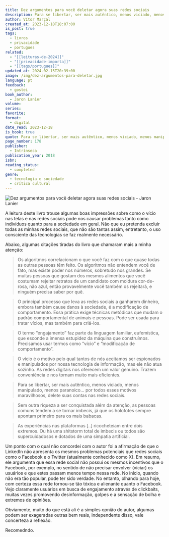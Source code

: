 ```yaml
---
title: Dez argumentos para você deletar agora suas redes sociais
description: Para se libertar, ser mais autêntico, menos viciado, menos manipulado, menos paranoico... por todos esses motivos maravilhosos, delete suas contas nas redes sociais. - trecho do livro.
author: Vítor Marçal
created_at: 2023-12-18T18:07:00
is_post: true
tags:
  - livros
  - privacidade
  - portugues
related:
  - "[[leituras-de-2024]]"
  - "[[privacidade-importa]]"
  - "[[tags/portugues]]"
updated_at: 2024-02-15T20:39:00
image: /img/dez-argumentos-para-deletar.jpg
language: pt
feedback:
  - gostei
book_author:
  - Jaron Lanier
volume: 
series: 
favorite: 
format:
  - digital
date_read: 2023-12-18
is_book: true
quote: Para se libertar, ser mais autêntico, menos viciado, menos manipulado, menos paranoico... por todos esses motivos maravilhosos, delete suas contas nas redes sociais.
page_number: 178
publisher:
  - Intrínseca
publication_year: 2018
isbn: 
reading_status:
  - completed
genre:
  - tecnologia e sociedade
  - crítica cultural
---
```


![Dez argumentos para você deletar agora suas redes sociais - Jaron Lanier](/img/dez-argumentos-para-deletar.jpg)

A leitura deste livro trouxe algumas boas impressões sobre como o vício nas telas e nas redes sociais pode nos causar problemas tanto como indivíduos quanto para a sociedade em geral. Não que eu pretenda excluir todas as minhas redes sociais, que não são tantas assim, entretanto, o uso consciente das tecnologias se faz realmente necessário.

Abaixo, algumas citações tiradas do livro que chamaram mais a minha atenção:

> Os algoritmos correlacionam o que você faz com o que quase todas as outras pessoas têm feito. Os algoritmos não entendem você de fato, mas existe poder nos números, sobretudo nos grandes. Se muitas pessoas que gostam dos mesmos alimentos que você costumam rejeitar retratos de um candidato com moldura cor-de-rosa, não azul, então provavelmente você também os rejeitará, e ninguém precisa saber por quê.

> O principal processo que leva as redes sociais a ganharem dinheiro, embora também cause danos à sociedade, é a modificação de comportamento. Essa prática exige técnicas metódicas que mudam o padrão comportamental de animais e pessoas. Pode ser usada para tratar vícios, mas também para criá-los.

> O termo “engajamento” faz parte da linguagem familiar, eufemística, que esconde a imensa estupidez da máquina que construímos. Precisamos usar termos como “vício” e “modificação de comportamento”.

> O vício é o motivo pelo qual tantos de nós aceitamos ser espionados e manipulados por nossa tecnologia de informação, mas ele não atua sozinho. As redes digitais nos oferecem um valor genuíno. Trazem conveniência e nos tornam muito mais eficientes.

> Para se libertar, ser mais autêntico, menos viciado, menos manipulado, menos paranoico... por todos esses motivos maravilhosos, delete suas contas nas redes sociais.

> Sem outra riqueza a ser conquistada além da atenção, as pessoas comuns tendem a se tornar imbecis, já que os holofotes sempre apontam primeiro para os mais babacas.

> As experiências nas plataformas \[..\] ricocheteiam entre dois extremos. Ou há uma shitstorm total de imbecis ou todos são supercuidadosos e dotados de uma simpatia artificial.

Um ponto com o qual não concordei com o autor foi a afirmação de que o LinkedIn não apresenta os mesmos problemas potenciais que redes sociais como o Facebook e o Twitter (atualmente conhecido como X). Em resumo, ele argumenta que essa rede social não possui os mesmos incentivos que o Facebook, por exemplo, no sentido de não precisar envolver (viciar) os usuários e que estes passam menos tempo nessa rede. No início, quando não era tão popular, pode ter sido verdade. No entanto, olhando para hoje, com certeza essa rede tornou-se tão tóxica e alienante quanto o Facebook. Vejo claramente usuários em busca de engajamento através de clickbaits, muitas vezes promovendo desinformação, golpes e a sensação de bolha e extremos de opiniões.

Obviamente, muito do que está ali é a simples opnião do autor, algumas podem ser exageradas outras bem reais, independente disso, vale concerteza a reflexão.

Recomedndo.
